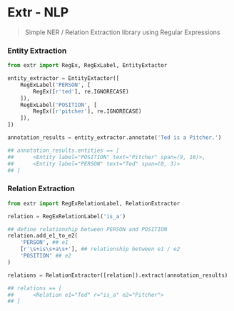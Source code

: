 # Extr - NLP

> Simple NER / Relation Extraction library using Regular Expressions

### Entity Extraction

```python
from extr import RegEx, RegExLabel, EntityExtactor

entity_extractor = EntityExtactor([
    RegExLabel('PERSON', [
        RegEx([r'ted'], re.IGNORECASE)
    ]),
    RegExLabel('POSITION', [
        RegEx([r'pitcher'], re.IGNORECASE)
    ]),
])

annotation_results = entity_extractor.annotate('Ted is a Pitcher.')

## annotation_results.entities == [
##      <Entity label="POSITION" text="Pitcher" span=(9, 16)>,
##      <Entity label="PERSON" text="Ted" span=(0, 3)>
## ]
```

### Relation Extraction

```python
from extr import RegExRelationLabel, RelationExtractor

relation = RegExRelationLabel('is_a')

## define relationship between PERSON and POSITION
relation.add_e1_to_e2(
    'PERSON', ## e1
    [r'\s+is\s+a\s+'], ## relationship between e1 / e2
    'POSITION' ## e2
)

relations = RelationExtractor([relation]).extract(annotation_results)

## relations == [
##      <Relation e1="Ted" r="is_a" e2="Pitcher">
## ]

```
